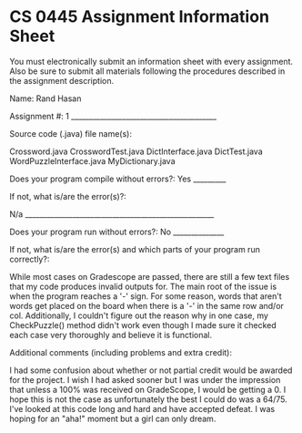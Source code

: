 # CS 0445 Assignment Information Sheet

You must electronically submit an information sheet with
every assignment. Also be sure to submit all materials
following the procedures described in the assignment
description.

Name: Rand Hasan

Assignment #: 1 ________________________________________

Source code (.java) file name(s):

Crossword.java
CrosswordTest.java
DictInterface.java
DictTest.java
WordPuzzleInterface.java
MyDictionary.java

Does your program compile without errors?: Yes _________

If not, what is/are the error(s)?:

N/a ____________________________________________________

Does your program run without errors?: No ______________

If not, what is/are the error(s) and which parts of your
program run correctly?:

While most cases on Gradescope are passed, there are still a few text files that my code produces invalid outputs for.  The main root of the issue is when the program reaches a '-' sign.  For some reason, words that aren't words get placed on the board when there is a '-' in the same row and/or col.  Additionally, I couldn't figure out the reason why in one case, my CheckPuzzle() method didn't work even though I made sure it checked each case very thoroughly and believe it is functional.

Additional comments (including problems and extra credit):

I had some confusion about whether or not partial credit would be awarded for the project.  I wish I had asked sooner but I was under the impression that unless a 100% was received on GradeScope, I would be getting a 0.  I hope this is not the case as unfortunately the best I could do was a 64/75.  I've looked at this code long and hard and have accepted defeat.  I was hoping for an "aha!" moment but a girl can only dream.
